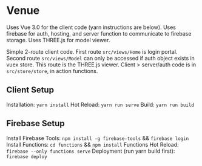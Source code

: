 # Venue
Uses Vue 3.0 for the client code (yarn instructions are below).
Uses firebase for auth, hosting, and server function to communicate to firebase storage.
Uses THREE.js for model viewer.

Simple 2-route client code.
First route `src/views/Home` is login portal.
Second route `src/views/Model` can only be accessed if auth object exists in vuex store. This route is the THREE.js viewer.
Client > server/auth code is in `src/store/store`, in action functions.

## Client Setup
Installation: `yarn install`
Hot Reload: `yarn run serve`
Build: `yarn run build`

## Firebase Setup
Install Firebase Tools: `npm install -g firebase-tools` && `firebase login`
Install Functions: `cd functions` && `npm install`
Functions Hot Reload: `firebase --only functions serve`
Deployment (run yarn build first): `firebase deploy`
